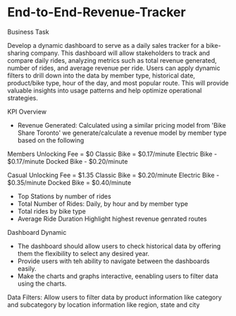 # End-to-End-Revenue-Tracker
Business Task

Develop a dynamic dashboard to serve as a daily sales tracker for a bike-sharing company. This dashboard will allow stakeholders to track and compare daily rides, analyzing metrics such as total revenue generated, number of rides, and average revenue per ride. Users can apply dynamic filters to drill down into the data by member type, historical date, product/bike type, hour of the day, and most popular route. This will provide valuable insights into usage patterns and help optimize operational strategies.


KPI Overview
- Revenue Generated: Calculated using a similar pricing model from 'Bike Share Toronto' we generate/calculate a revenue model by member type based on the following 

Members
Unlocking Fee = $0
Classic Bike  = $0.17/minute
Electric Bike - $0.17/minute
Docked Bike - $0.20/minute

Casual
Unlocking Fee = $1.35
Classic Bike  = $0.20/minute
Electric Bike - $0.35/minute
Docked Bike = $0.40/minute

- Top Stations by number of rides
- Total Number of Rides: Daily, by hour and by member type
- Total rides by bike type
- Average Ride Duration
Highlight highest revenue genrated routes

Dashboard Dynamic
- The dashboard should allow users to check historical data by offering them the flexibility to select any desired year.
- Provide users with teh ability to navigate between the dashboards easily.
- Make the charts and graphs interactive, eenabling users to filter data using the charts.

Data Filters: Allow users to filter data by product information like category and subcategory by location information like region, state and city